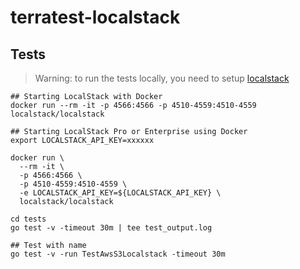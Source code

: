 # terratest-localstack

## Tests

> Warning: to run the tests locally, you need to setup [localstack](https://github.com/localstack/localstack)

```
## Starting LocalStack with Docker
docker run --rm -it -p 4566:4566 -p 4510-4559:4510-4559 localstack/localstack

## Starting LocalStack Pro or Enterprise using Docker
export LOCALSTACK_API_KEY=xxxxxx

docker run \
  --rm -it \
  -p 4566:4566 \
  -p 4510-4559:4510-4559 \
  -e LOCALSTACK_API_KEY=${LOCALSTACK_API_KEY} \
  localstack/localstack

cd tests
go test -v -timeout 30m | tee test_output.log

## Test with name
go test -v -run TestAwsS3Localstack -timeout 30m                                                   

```